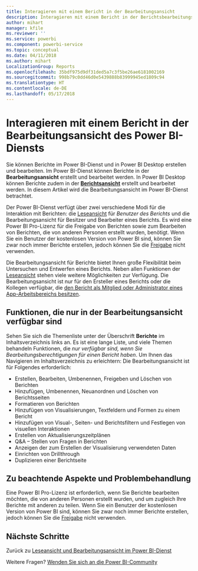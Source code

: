 ```yaml
---
title: Interagieren mit einem Bericht in der Bearbeitungsansicht
description: Interagieren mit einem Bericht in der Berichtsbearbeitungsansicht des Power BI-Diensts
author: mihart
manager: kfile
ms.reviewer: ''
ms.service: powerbi
ms.component: powerbi-service
ms.topic: conceptual
ms.date: 04/11/2018
ms.author: mihart
LocalizationGroup: Reports
ms.openlocfilehash: 35bdf975d9df31ded5a7c3f5be26ae6181002169
ms.sourcegitcommit: 998b79c0dd46d0e5439888b83999945ed1809c94
ms.translationtype: HT
ms.contentlocale: de-DE
ms.lasthandoff: 05/17/2018
---
```

# <a name="interact-with-a-report-in-editing-view-in-power-bi-service"></a>Interagieren mit einem Bericht in der Bearbeitungsansicht des Power BI-Diensts
Sie können Berichte im Power BI-Dienst und in Power BI Desktop erstellen und bearbeiten. Im Power BI-Dienst können Berichte in der **Bearbeitungsansicht** erstellt und bearbeitet werden. In Power BI Desktop können Berichte zudem in der [**Berichtsansicht**](desktop-report-view.md) erstellt und bearbeitet werden. In diesem Artikel wird die Bearbeitungsansicht im Power BI-Dienst betrachtet. 

Der Power BI-Dienst verfügt über zwei verschiedene Modi für die Interaktion mit Berichten: die [Leseansicht](service-reading-view-and-editing-view.md) für *Benutzer des Berichts* und die Bearbeitungsansicht für Besitzer und Bearbeiter eines Berichts.  Es wird eine Power BI Pro-Lizenz für die Freigabe von Berichten sowie zum Bearbeiten von Berichten, die von anderen Personen erstellt wurden, benötigt. Wenn Sie ein Benutzer der kostenlosen Version von Power BI sind, können Sie zwar noch immer Berichte erstellen, jedoch können Sie die [Freigabe](service-share-reports.md) nicht verwenden.    

Die Bearbeitungsansicht für Berichte bietet Ihnen große Flexibilität beim Untersuchen und Entwerfen eines Berichts. Neben allen Funktionen der [Leseansicht](service-reading-view-and-editing-view.md) stehen viele weitere Möglichkeiten zur Verfügung. Die Bearbeitungsansicht ist nur für den Ersteller eines Berichts oder die Kollegen verfügbar, die [den Bericht als Mitglied oder Administrator eines App-Arbeitsbereichs besitzen](service-create-distribute-apps.md).

## <a name="functionality-only-available-in-editing-view"></a>Funktionen, die nur in der Bearbeitungsansicht verfügbar sind
Sehen Sie sich die Themenliste unter der Überschrift **Berichte** im Inhaltsverzeichnis links an. Es ist eine lange Liste, und viele Themen behandeln Funktionen, die *nur verfügbar sind, wenn Sie Bearbeitungsberechtigungen für einen Bericht haben*.  Um Ihnen das Navigieren im Inhaltsverzeichnis zu erleichtern: Die Bearbeitungsansicht ist für Folgendes erforderlich:

* Erstellen, Bearbeiten, Umbenennen, Freigeben und Löschen von Berichten
* Hinzufügen, Umbenennen, Neuanordnen und Löschen von Berichtsseiten
* Formatieren von Berichten
* Hinzufügen von Visualisierungen, Textfeldern und Formen zu einem Bericht
* Hinzufügen von Visual-, Seiten- und Berichtsfiltern und Festlegen von visuellen Interaktionen
* Erstellen von Aktualisierungszeitplänen
* Q&A – Stellen von Fragen in Berichten
* Anzeigen der zum Erstellen der Visualisierung verwendeten Daten 
* Einrichten von Drillthrough
* Duplizieren einer Berichtseite

## <a name="considerations-and-troubleshooting"></a>Zu beachtende Aspekte und Problembehandlung
Eine Power BI Pro-Lizenz ist erforderlich, wenn Sie Berichte bearbeiten möchten, die von anderen Personen erstellt wurden, und um zugleich Ihre Berichte mit anderen zu teilen.  Wenn Sie ein Benutzer der kostenlosen Version von Power BI sind, können Sie zwar noch immer Berichte erstellen, jedoch können Sie die [Freigabe](service-share-reports.md) nicht verwenden.


## <a name="next-steps"></a>Nächste Schritte
Zurück zu [Leseansicht und Bearbeitungsansicht im Power BI-Dienst](service-reading-view-and-editing-view.md)

Weitere Fragen? [Wenden Sie sich an die Power BI-Community](http://community.powerbi.com/)

